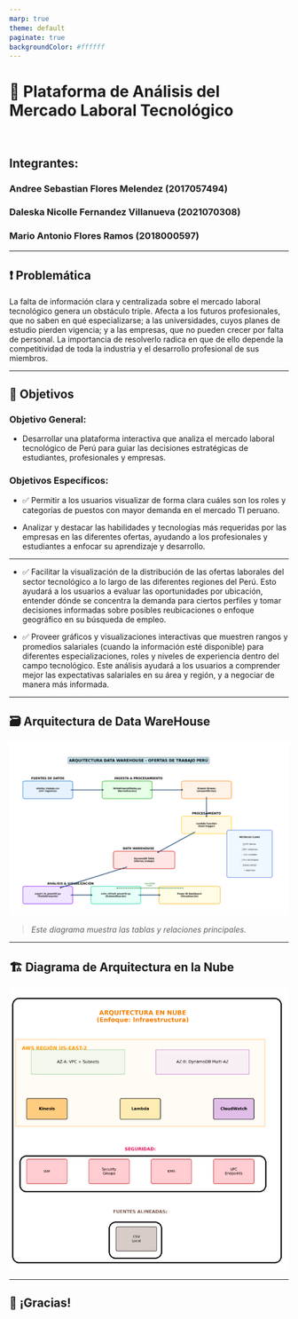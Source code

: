 ```yaml
---
marp: true
theme: default
paginate: true
backgroundColor: #ffffff
---
```


<!-- TÍTULO -->
# 📘 Plataforma de Análisis del Mercado Laboral Tecnológico  
<br>

## Integrantes: 
### Andree Sebastian Flores Melendez                                    (2017057494)
### Daleska Nicolle Fernandez Villanueva                              (2021070308)
### Mario Antonio Flores Ramos  (2018000597)

---

<!-- PROBLEMÁTICA -->
## ❗ Problemática

La falta de información clara y centralizada sobre el mercado laboral tecnológico genera un obstáculo triple. Afecta a los futuros profesionales, que no saben en qué especializarse; a las universidades, cuyos planes de estudio pierden vigencia; y a las empresas, que no pueden crecer por falta de personal. La importancia de resolverlo radica en que de ello depende la competitividad de toda la industria y el desarrollo profesional de sus miembros.

---

<!-- OBJETIVOS -->
## 🎯 Objetivos

### Objetivo General:
- Desarrollar una plataforma interactiva que analiza el mercado laboral tecnológico de Perú para guiar las decisiones estratégicas de estudiantes, profesionales y empresas.

### Objetivos Específicos:
- ✅ Permitir a los usuarios visualizar de forma clara cuáles son los roles y categorías de puestos con mayor demanda en el mercado TI peruano.

- Analizar y destacar las habilidades y tecnologías más requeridas por las empresas en las diferentes ofertas, ayudando a los profesionales y estudiantes a enfocar su aprendizaje y desarrollo.

---

- ✅ Facilitar la visualización de la distribución de las ofertas laborales del sector tecnológico a lo largo de las diferentes regiones del Perú. Esto ayudará a los usuarios a evaluar las oportunidades por ubicación, entender dónde se concentra la demanda para ciertos perfiles y tomar decisiones informadas sobre posibles reubicaciones o enfoque geográfico en su búsqueda de empleo.

- ✅ Proveer gráficos y visualizaciones interactivas que muestren rangos y promedios salariales (cuando la información esté disponible) para diferentes especializaciones, roles y niveles de experiencia dentro del campo tecnológico. Este análisis ayudará a los usuarios a comprender mejor las expectativas salariales en su área y región, y a negociar de manera más informada.

---

<!-- DIAGRAMA DE BASE DE DATOS -->
## 🗃️ Arquitectura de Data WareHouse

![DataWare/arquitectura_data.png](media/arquitectura_data.png)

> *Este diagrama muestra las tablas y relaciones principales.*

---

<!-- DIAGRAMA DE ARQUITECTURA -->
## 🏗️ Diagrama de Arquitectura en la Nube

![DataWare/arquitectura_en_nube.png](media/arquitectura_en_nube.png)

---

## 🙌 ¡Gracias!
